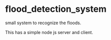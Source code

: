 # flood_detection_system
small system to recognize the floods.

This has a simple node js server and client.

